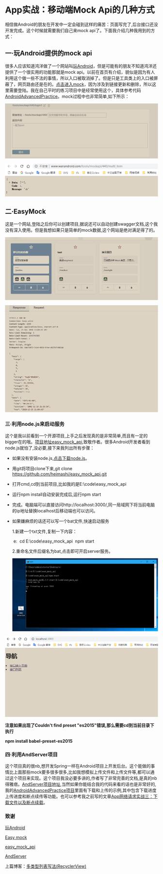# App实战：移动端Mock Api的几种方式

相信做Android的朋友在开发中一定会碰到这样的痛苦：页面写完了,后台接口还没开发完成。这个时候就需要我们自己来mock api了。下面我介绍几种我用到的方式：

## 一·玩Android提供的mock api

很多人应该知道鸿洋做了一个网站叫<a href="http://www.wanandroid.com/">玩Android</a>，但是可能有的朋友不知道鸿洋还提供了一个很实用的功能那就是mock api。以前在首页有介绍，貌似是因为有人利用这个做一些不法的事情，所以入口被取消掉了。但是只是工具类上的入口被屏蔽了，网页路由还是在的。<a href="http://www.wanandroid.com/tools/mockapi">点击进入mock</a>，因为涉及到链接更新和删除，所以这里需要登陆。我在自己平时的练习项目中是经常使用这个，具体参考代码<a href ="https://github.com/xiaokun19931126/AndroidAdvancedPractice">AndroidAdvancedPractice</a>。mock过程中也非常简单,如下所示：

![](../pictures/1545742847858.png)

![1545743319381](../pictures/1545743319381.png)

## 二·EasyMock

这是一个网站,登陆之后你可以创建项目,据说还可以自动创建swagger文档,这个我没有深入使用。但是我想如果只是简单的mock数据,这个网站是绝对满足得了的。

![1545743217931](../pictures/1545743217931.png)

![1545743404596](../pictures/1545743404596.png)

### 三·利用node.js来启动服务

这个是我以前看到一个开源项目,上手之后发现真的是非常简单,而且有一定的bigger在的哦。<a href="https://github.com/heimashi/easy_mock_api">项目地址easy_mock_api</a>,致敬作者。很多Android开发者看到node.js就怕了,没必要,接下来我列出所有步骤：

* 如果没有安装node.js,<a href="https://nodejs.org/en/">点击下载node.js</a>。

* 用git将项目clone下来,git clone https://github.com/heimashi/easy_mock_api.git

* 打开cmd,cd到当前项目,比如我的是E:\code\easy_mock_api

* 运行npm install自动安装完成后,运行npm start

* 完成。电脑端可以直接访问http://localhost:3000/,同一局域网下将当前电脑的ip地址替换localhost后移动端也可以访问。

* 如果嫌麻烦的话还可以写一个bat文件,快速启动服务

   1.新建一个txt文件,复制一下内容：

  ​    e:
  ​    cd E:\code\easy_mock_api
  ​    npm start

  2.重命名文件后缀名为bat,点击即可开启server服务。

  ![1545745009763](../pictures/1545745009763.png)


![1545745606751](../pictures/1545745606751.png)



**注意如果出现了Couldn't find preset "es2015"错误,那么需要cd到当前目录下执行**

**npm install babel-preset-es2015**

### 四·利用AndServer项目

这个项目真的很nb,想开发Spring一样在Android项目上开发后台。这个能做的事情比上面那些mock要多很多很多,比如我想模拟上传文件和上传文件等,都可以通过这个项目来实现。这个项目我没必要多讲的,作者写了非常完善的文档,是真的nb得雅痞。<a href="https://github.com/yanzhenjie/AndServer">AndServer项目地址</a>,当然如果你能结合我的代码来看的话也是非常好的,我的<a href="https://github.com/xiaokun19931126/AndroidAdvancedPractice">AndroidAdvancedPractice项目</a>里面有下载和上传的示例,其中包含下载进度上传进度和断点续传等功能。也可以参考我之前写的文章<a href="https://blog.csdn.net/qq_34184412/article/details/80045637">App网络请求实战三：下载文件以及断点续载</a>。

### 致谢

<a href="http://www.wanandroid.com/">玩Android</a>

<a href="https://easy-mock.com/">Easy mock</a>

<a href="https://github.com/heimashi/easy_mock_api">easy_mock_api</a>

<a href="https://github.com/yanzhenjie/AndServer">AndServer</a>



上篇博客：<a href="https://blog.csdn.net/qq_34184412/article/details/80849094">多类型列表写法(RecyclerView)</a>







